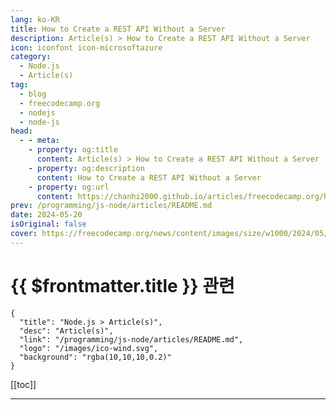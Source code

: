 ```yaml
---
lang: ko-KR
title: How to Create a REST API Without a Server
description: Article(s) > How to Create a REST API Without a Server
icon: iconfont icon-microsoftazure
category: 
  - Node.js
  - Article(s)
tag: 
  - blog
  - freecodecamp.org
  - nodejs
  - node-js
head:
  - - meta:
    - property: og:title
      content: Article(s) > How to Create a REST API Without a Server
    - property: og:description
      content: How to Create a REST API Without a Server
    - property: og:url
      content: https://chanhi2000.github.io/articles/freecodecamp.org/how-to-create-a-rest-api-without-a-server.html
prev: /programming/js-node/articles/README.md
date: 2024-05-20
isOriginal: false
cover: https://freecodecamp.org/news/content/images/size/w1000/2024/05/cover-4.png
---
```


# {{ $frontmatter.title }} 관련

```component VPCard
{
  "title": "Node.js > Article(s)",
  "desc": "Article(s)",
  "link": "/programming/js-node/articles/README.md",
  "logo": "/images/ico-wind.svg",
  "background": "rgba(10,10,10,0.2)"
}
```

[[toc]]

---

<SiteInfo
  name="How to Create a REST API Without a Server"
  desc="If you're a Front-End developer and want to showcase your skills, it may be a problem if you use GitHub pages or Netlify to show your apps.  Instead, you can create a REST API directly in the browser without the need of any server. With this, you can showcase..."
  url="https://freecodecamp.org/news/how-to-create-a-rest-api-without-a-server/"
  logo="https://cdn.freecodecamp.org/universal/favicons/favicon.ico"
  preview="https://freecodecamp.org/news/content/images/size/w1000/2024/05/cover-4.png"/>

<!-- TODO: 작성 -->

